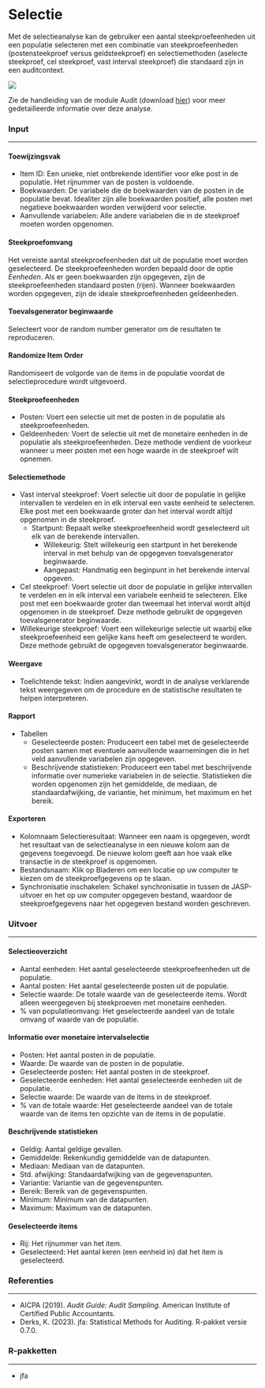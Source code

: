 Selectie
===

Met de selectieanalyse kan de gebruiker een aantal steekproefeenheden uit een populatie selecteren met een combinatie van steekproefeenheden (postensteekproef versus geldsteekproef) en selectiemethoden (aselecte steekproef, cel steekproef, vast interval steekproef) die standaard zijn in een auditcontext.

<img src="%HELP_FOLDER%/img/workflowSelection.png" />

Zie de handleiding van de module Audit (download [hier](https://github.com/jasp-stats/jaspAudit/raw/master/man/manual.pdf)) voor meer gedetailleerde informatie over deze analyse.

### Input
---

#### Toewijzingsvak
- Item ID: Een unieke, niet ontbrekende identifier voor elke post in de populatie. Het rijnummer van de posten is voldoende.
- Boekwaarden: De variabele die de boekwaarden van de posten in de populatie bevat. Idealiter zijn alle boekwaarden positief, alle posten met negatieve boekwaarden worden verwijderd voor selectie.
- Aanvullende variabelen: Alle andere variabelen die in de steekproef moeten worden opgenomen.

#### Steekproefomvang
Het vereiste aantal steekproefeenheden dat uit de populatie moet worden geselecteerd. De steekproefeenheden worden bepaald door de optie *Eenheden*. Als er geen boekwaarden zijn opgegeven, zijn de steekproefeenheden standaard posten (rijen). Wanneer boekwaarden worden opgegeven, zijn de ideale steekproefeenheden geldeenheden.

#### Toevalsgenerator beginwaarde
Selecteert  voor de random number generator om de resultaten te reproduceren.

#### Randomize Item Order
Randomiseert de volgorde van de items in de populatie voordat de selectieprocedure wordt uitgevoerd.

#### Steekproefeenheden
- Posten: Voert een selectie uit met de posten in de populatie als steekproefeenheden.
- Geldeenheden: Voert de selectie uit met de monetaire eenheden in de populatie als steekproefeenheden. Deze methode verdient de voorkeur wanneer u meer posten met een hoge waarde in de steekproef wilt opnemen.

#### Selectiemethode
- Vast interval steekproef: Voert selectie uit door de populatie in gelijke intervallen te verdelen en in elk interval een vaste eenheid te selecteren. Elke post met een boekwaarde groter dan het interval wordt altijd opgenomen in de steekproef.
  - Startpunt: Bepaalt welke steekproefeenheid wordt geselecteerd uit elk van de berekende intervallen.
    - Willekeurig: Stelt willekeurig een startpunt in het berekende interval in met behulp van de opgegeven toevalsgenerator beginwaarde.
    - Aangepast: Handmatig een beginpunt in het berekende interval opgeven.
- Cel steekproef: Voert selectie uit door de populatie in gelijke intervallen te verdelen en in elk interval een variabele eenheid te selecteren. Elke post met een boekwaarde groter dan tweemaal het interval wordt altijd opgenomen in de steekproef. Deze methode gebruikt de opgegeven toevalsgenerator beginwaarde.
- Willekeurige steekproef: Voert een willekeurige selectie uit waarbij elke steekproefeenheid een gelijke kans heeft om geselecteerd te worden. Deze methode gebruikt de opgegeven toevalsgenerator beginwaarde.

#### Weergave
- Toelichtende tekst: Indien aangevinkt, wordt in de analyse verklarende tekst weergegeven om de procedure en de statistische resultaten te helpen interpreteren.

#### Rapport
- Tabellen
  - Geselecteerde posten: Produceert een tabel met de geselecteerde posten samen met eventuele aanvullende waarnemingen die in het veld aanvullende variabelen zijn opgegeven.
  - Beschrijvende statistieken: Produceert een tabel met beschrijvende informatie over numerieke variabelen in de selectie. Statistieken die worden opgenomen zijn het gemiddelde, de mediaan, de standaardafwijking, de variantie, het minimum, het maximum en het bereik.

#### Exporteren
- Kolomnaam Selectieresultaat: Wanneer een naam is opgegeven, wordt het resultaat van de selectieanalyse in een nieuwe kolom aan de gegevens toegevoegd. De nieuwe kolom geeft aan hoe vaak elke transactie in de steekproef is opgenomen.
- Bestandsnaam: Klik op Bladeren om een locatie op uw computer te kiezen om de steekproefgegevens op te slaan.
- Synchronisatie inschakelen: Schakel synchronisatie in tussen de JASP-uitvoer en het op uw computer opgegeven bestand, waardoor de steekproefgegevens naar het opgegeven bestand worden geschreven.

### Uitvoer
---

#### Selectieoverzicht
- Aantal eenheden: Het aantal geselecteerde steekproefeenheden uit de populatie.
- Aantal posten: Het aantal geselecteerde posten uit de populatie.
- Selectie waarde: De totale waarde van de geselecteerde items. Wordt alleen weergegeven bij steekproeven met monetaire eenheden.
- % van populatieomvang: Het geselecteerde aandeel van de totale omvang of waarde van de populatie.

#### Informatie over monetaire intervalselectie
- Posten: Het aantal posten in de populatie.
- Waarde: De waarde van de posten in de populatie.
- Geselecteerde posten: Het aantal posten in de steekproef.
- Geselecteerde eenheden: Het aantal geselecteerde eenheden uit de populatie.
- Selectie waarde: De waarde van de items in de steekproef.
- % van de totale waarde: Het geselecteerde aandeel van de totale waarde van de items ten opzichte van de items in de populatie.

#### Beschrijvende statistieken
- Geldig: Aantal geldige gevallen.
- Gemiddelde: Rekenkundig gemiddelde van de datapunten.
- Mediaan: Mediaan van de datapunten.
- Std. afwijking: Standaardafwijking van de gegevenspunten.
- Variantie: Variantie van de gegevenspunten.
- Bereik: Bereik van de gegevenspunten.
- Minimum: Minimum van de datapunten.
- Maximum: Maximum van de datapunten.

#### Geselecteerde items
- Rij: Het rijnummer van het item.
- Geselecteerd: Het aantal keren (een eenheid in) dat het item is geselecteerd.

### Referenties
---
- AICPA (2019). <i>Audit Guide: Audit Sampling</i>. American Institute of Certified Public Accountants.
- Derks, K. (2023). jfa: Statistical Methods for Auditing. R-pakket versie 0.7.0.

### R-pakketten
---
- jfa